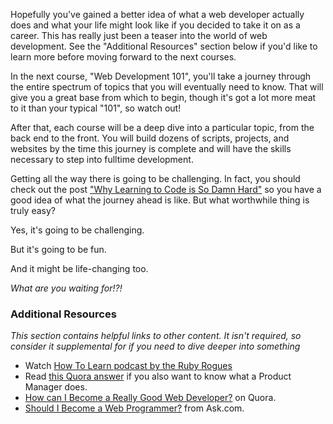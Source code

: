 Hopefully you've gained a better idea of what a web developer actually does and what your life might look like if you decided to take it on as a career.  This has really just been a teaser into the world of web development.  See the "Additional Resources" section below if you'd like to learn more before moving forward to the next courses.

In the next course, "Web Development 101", you'll take a journey through the entire spectrum of topics that you will eventually need to know.  That will give you a great base from which to begin, though it's got a lot more meat to it than your typical "101", so watch out!

After that, each course will be a deep dive into a particular topic, from the back end to the front.  You will build dozens of scripts, projects, and websites by the time this journey is complete and will have the skills necessary to step into fulltime development.  

Getting all the way there is going to be challenging.  In fact, you should check out the post ["Why Learning to Code is So Damn Hard"](http://www.vikingcodeschool.com/posts/why-learning-to-code-is-so-damn-hard) so you have a good idea of what the journey ahead is like.  But what worthwhile thing is truly easy?

Yes, it's going to be challenging.

But it's going to be fun.

And it might be life-changing too.

*What are you waiting for!?!*

### Additional Resources

*This section contains helpful links to other content. It isn't required, so consider it supplemental for if you need to dive deeper into something*

* Watch [How To Learn podcast by the Ruby Rogues](http://rubyrogues.com/131-rr-how-to-learn/)
* Read [this Quora answer](http://www.quora.com/Product-Management/What-does-a-great-product-manager-at-a-tech-startup-do-day-to-day-e-g-wireframe-feature-flow-etc) if you also want to know what a Product Manager does.
* [How can I Become a Really Good Web Developer?](http://www.quora.com/Computer-Programming/How-can-I-become-a-really-good-Web-Developer-starting-from-now-at-age-20-before-age-25) on Quora.
* [Should I Become a Web Programmer?](http://webdesign.about.com/od/jobs/p/should_I_become_a_web_programmer.htm) from Ask.com.
